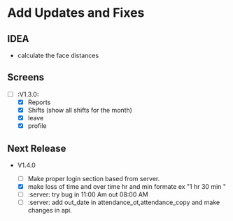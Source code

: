 # Add Updates and Fixes

## IDEA

- calculate the face distances

## Screens

- [ ] :V1.3.0:
  - [x] Reports
  - [x] Shifts (show all shifts for the month)
  - [x] leave
  - [x] profile

## Next Release

- V1.4.0

  - [ ] Make proper login section based from server.
  - [x] make loss of time and over time hr and min formate ex "1 hr 30 min "
  - [ ] :server: try bug in 11:00 Am out 08:00 AM
  - [ ] :server: add out_date in attendance_ot,attendance_copy and make changes
        in api.
